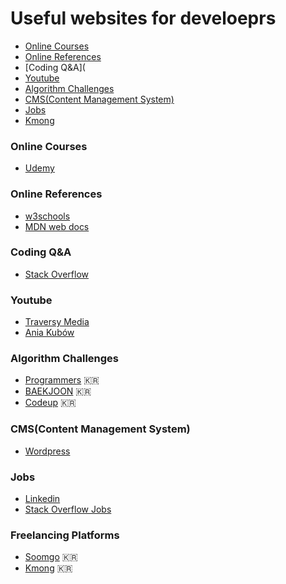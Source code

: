 # Useful websites for develoeprs
* [Online Courses](#online-courses)
* [Online References](#online-references)
* [Coding Q&A](
* [Youtube](#youtube)
* [Algorithm Challenges](#algorithm-challenges)
* [CMS(Content Management System)](#cmscontent-management-system)
* [Jobs](#jobs)
* [Kmong](#freelancing-platforms)

### Online Courses
* [Udemy](https://www.udemy.com/)

### Online References
* [w3schools](https://www.w3schools.com/)
* [MDN web docs](https://developer.mozilla.org/)

### Coding Q&A
* [Stack Overflow](https://stackoverflow.com/)

### Youtube
* [Traversy Media](https://www.youtube.com/channel/UC29ju8bIPH5as8OGnQzwJyA)
* [Ania Kubów](https://www.youtube.com/channel/UC5DNytAJ6_FISueUfzZCVsw)

### Algorithm Challenges
* [Programmers](https://programmers.co.kr/) :kr:
* [BAEKJOON](https://www.acmicpc.net/) :kr:
* [Codeup](https://codeup.kr/) :kr:

### CMS(Content Management System)
* [Wordpress](https://wordpress.com/)

### Jobs
* [Linkedin](https://www.linkedin.com/)
* [Stack Overflow Jobs](https://stackoverflow.com/jobs)

### Freelancing Platforms
* [Soomgo](https://soomgo.com/) :kr:
* [Kmong](https://kmong.com/) :kr:
